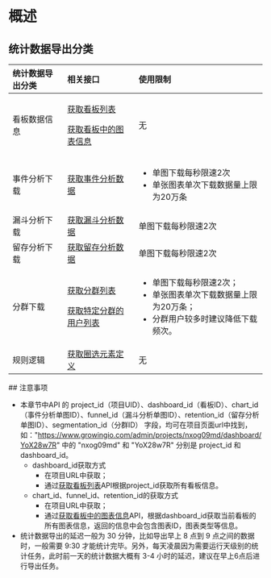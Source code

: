 # 概述

## 统计数据导出分类

<table>
  <thead>
    <tr>
      <th style="text-align:left">&#x7EDF;&#x8BA1;&#x6570;&#x636E;&#x5BFC;&#x51FA;&#x5206;&#x7C7B;</th>
      <th
      style="text-align:left">&#x76F8;&#x5173;&#x63A5;&#x53E3;</th>
        <th style="text-align:left">&#x4F7F;&#x7528;&#x9650;&#x5236;</th>
    </tr>
  </thead>
  <tbody>
    <tr>
      <td style="text-align:left">&#x770B;&#x677F;&#x6570;&#x636E;&#x4FE1;&#x606F;</td>
      <td style="text-align:left">
        <p><a href="definition/get-charts.md">&#x83B7;&#x53D6;&#x770B;&#x677F;&#x5217;&#x8868;</a>
        </p>
        <p><a href="definition/get-chartinfo.md">&#x83B7;&#x53D6;&#x770B;&#x677F;&#x4E2D;&#x7684;&#x56FE;&#x8868;&#x4FE1;&#x606F;</a>
        </p>
      </td>
      <td style="text-align:left">&#x65E0;</td>
    </tr>
    <tr>
      <td style="text-align:left">&#x4E8B;&#x4EF6;&#x5206;&#x6790;&#x4E0B;&#x8F7D;</td>
      <td style="text-align:left"><a href="definition/getevent.md">&#x83B7;&#x53D6;&#x4E8B;&#x4EF6;&#x5206;&#x6790;&#x6570;&#x636E;</a>
      </td>
      <td style="text-align:left">
        <ul>
          <li>&#x5355;&#x56FE;&#x4E0B;&#x8F7D;&#x6BCF;&#x79D2;&#x9650;&#x901F;2&#x6B21;</li>
          <li>&#x5355;&#x5F20;&#x56FE;&#x8868;&#x5355;&#x6B21;&#x4E0B;&#x8F7D;&#x6570;&#x636E;&#x91CF;&#x4E0A;&#x9650;&#x4E3A;20&#x4E07;&#x6761;</li>
        </ul>
      </td>
    </tr>
    <tr>
      <td style="text-align:left">&#x6F0F;&#x6597;&#x5206;&#x6790;&#x4E0B;&#x8F7D;</td>
      <td style="text-align:left"><a href="definition/getfunnel.md">&#x83B7;&#x53D6;&#x6F0F;&#x6597;&#x5206;&#x6790;&#x6570;&#x636E;</a>
      </td>
      <td style="text-align:left">&#x5355;&#x56FE;&#x4E0B;&#x8F7D;&#x6BCF;&#x79D2;&#x9650;&#x901F;2&#x6B21;</td>
    </tr>
    <tr>
      <td style="text-align:left">&#x7559;&#x5B58;&#x5206;&#x6790;&#x4E0B;&#x8F7D;</td>
      <td style="text-align:left"><a href="definition/get-retention.md">&#x83B7;&#x53D6;&#x7559;&#x5B58;&#x5206;&#x6790;&#x6570;&#x636E;</a>
      </td>
      <td style="text-align:left">&#x5355;&#x56FE;&#x4E0B;&#x8F7D;&#x6BCF;&#x79D2;&#x9650;&#x901F;2&#x6B21;</td>
    </tr>
    <tr>
      <td style="text-align:left">&#x5206;&#x7FA4;&#x4E0B;&#x8F7D;</td>
      <td style="text-align:left">
        <p><a href="definition/get-segm.md">&#x83B7;&#x53D6;&#x5206;&#x7FA4;&#x5217;&#x8868;</a>
        </p>
        <p><a href="definition/get-segmentations.md">&#x83B7;&#x53D6;&#x7279;&#x5B9A;&#x5206;&#x7FA4;&#x7684;&#x7528;&#x6237;&#x5217;&#x8868;</a>
        </p>
      </td>
      <td style="text-align:left">
        <ul>
          <li>&#x5355;&#x56FE;&#x4E0B;&#x8F7D;&#x6BCF;&#x79D2;&#x9650;&#x901F;2&#x6B21;&#xFF1B;</li>
          <li>&#x5355;&#x5F20;&#x56FE;&#x8868;&#x5355;&#x6B21;&#x4E0B;&#x8F7D;&#x6570;&#x636E;&#x91CF;&#x4E0A;&#x9650;&#x4E3A;20&#x4E07;&#x6761;&#xFF1B;</li>
          <li>&#x5206;&#x7FA4;&#x7528;&#x6237;&#x8F83;&#x591A;&#x65F6;&#x5EFA;&#x8BAE;&#x964D;&#x4F4E;&#x4E0B;&#x8F7D;&#x9891;&#x6B21;&#x3002;</li>
        </ul>
      </td>
    </tr>
    <tr>
      <td style="text-align:left">&#x89C4;&#x5219;&#x903B;&#x8F91;</td>
      <td style="text-align:left"><a href="definition/get-auto.md">&#x83B7;&#x53D6;&#x5708;&#x9009;&#x5143;&#x7D20;&#x5B9A;&#x4E49;</a>
      </td>
      <td style="text-align:left">&#x65E0;</td>
    </tr>
  </tbody>
</table>## 注意事项

* 本章节中API 的 project\_id（项目UID）、dashboard\_id（看板ID）、chart\_id（事件分析单图ID）、funnel\_id（漏斗分析单图ID）、retention\_id（留存分析单图ID）、segmentation\_id（分群ID） 字段，均可在项目页面url中找到，如："https://www.growingio.com/admin/projects/nxog09md/dashboard/YoX28w7R" 中的 "nxog09md" 和 "YoX28w7R" 分别是 project\_id 和dashboard\_id。
  * dashboard\_id获取方式
    * 在项目URL中获取；
    * 通过[获取看板列表](definition/get-charts.md)API根据project\_id获取所有看板信息。
  * chart\_id、funnel\_id、retention\_id的获取方式
    * 在项目URL中获取；
    * 通过[获取看板中的图表信息](definition/get-chartinfo.md)API，根据dashboard\_id获取当前看板的所有图表信息，返回的信息中会包含图表ID，图表类型等信息。
* 统计数据导出的延迟一般为 30 分钟，比如导出早上 8 点到 9 点之间的数据时，一般需要 9:30 才能统计完毕。另外，每天凌晨因为需要运行天级别的统计任务，此时前一天的统计数据大概有 3-4 小时的延迟，建议在早上6点后进行导出任务。

